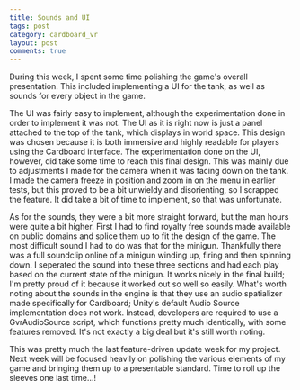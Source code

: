 ```yaml
---
title: Sounds and UI
tags: post
category: cardboard_vr
layout: post
comments: true
---
```


During this week, I spent some time polishing the game's overall presentation. This included implementing a UI for the tank, as well as sounds for every object in the game.

The UI was fairly easy to implement, although the experimentation done in order to implement it was not. The UI as it is right now is just a panel attached to the top of the tank, which displays in world space. This design was chosen because it is both immersive and highly readable for players using the Cardboard interface. The experimentation done on the UI, however, did take some time to reach this final design. This was mainly due to adjustments I made for the camera when it was facing down on the tank. I made the camera freeze in position and zoom in on the menu in earlier tests, but this proved to be a bit unwieldy and disorienting, so I scrapped the feature. It did take a bit of time to implement, so that was unfortunate.

As for the sounds, they were a bit more straight forward, but the man hours were quite a bit higher. First I had to find royalty free sounds made available on public domains and splice them up to fit the design of the game. The most difficult sound I had to do was that for the minigun. Thankfully there was a full soundclip online of a minigun winding up, firing and then spinning down. I seperated the sound into these three sections and had each play based on the current state of the minigun. It works nicely in the final build; I'm pretty proud of it because it worked out so well so easily. What's worth noting about the sounds in the engine is that they use an audio spatializer made specifically for Cardboard;  Unity's default Audio Source implementation does not work. Instead, developers are required to use a GvrAudioSource script, which functions pretty much identically, with some features removed. It's not exactly a big deal but it's still worth noting.

This was pretty much the last feature-driven update week for my project. Next week will be focused heavily on polishing the various elements of my game and bringing them up to a presentable standard. Time to roll up the sleeves one last time...!